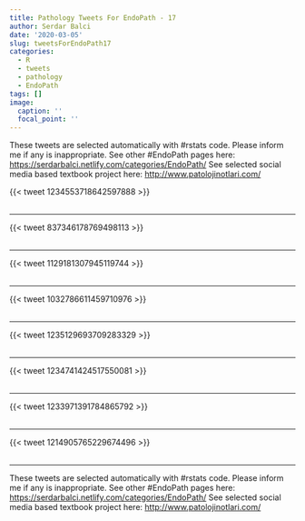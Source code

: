 ```yaml
---
title: Pathology Tweets For EndoPath - 17
author: Serdar Balci
date: '2020-03-05'
slug: tweetsForEndoPath17
categories:
  - R
  - tweets
  - pathology
  - EndoPath
tags: []
image:
  caption: ''
  focal_point: ''
---
```



These tweets are selected automatically with #rstats code. Please inform me if any is inappropriate.
See other #EndoPath pages here: https://serdarbalci.netlify.com/categories/EndoPath/ 
See selected social media based textbook project here: http://www.patolojinotlari.com/

{{< tweet 1234553718642597888 >}}
<br>
<br>
<hr>
{{< tweet 837346178769498113 >}}
<br>
<br>
<hr>
{{< tweet 1129181307945119744 >}}
<br>
<br>
<hr>
{{< tweet 1032786611459710976 >}}
<br>
<br>
<hr>
{{< tweet 1235129693709283329 >}}
<br>
<br>
<hr>
{{< tweet 1234741424517550081 >}}
<br>
<br>
<hr>
{{< tweet 1233971391784865792 >}}
<br>
<br>
<hr>
{{< tweet 1214905765229674496 >}}
<br>
<br>
<hr>


These tweets are selected automatically with #rstats code. Please inform me if any is inappropriate.
See other #EndoPath pages here: https://serdarbalci.netlify.com/categories/EndoPath/ 
See selected social media based textbook project here: http://www.patolojinotlari.com/
